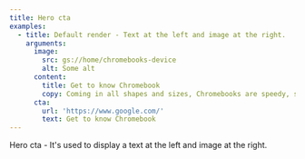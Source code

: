 ```yaml
---
title: Hero cta
examples:
  - title: Default render - Text at the left and image at the right.
    arguments:
      image:
        src: gs://home/chromebooks-device
        alt: Some alt
      content:
        title: Get to know Chromebook
        copy: Coming in all shapes and sizes, Chromebooks are speedy, simple, secure, and run Chrome OS.
      cta:
        url: 'https://www.google.com/'
        text: Get to know Chromebook
---
```


Hero cta - It's used to display a text at the left and image at the right.
